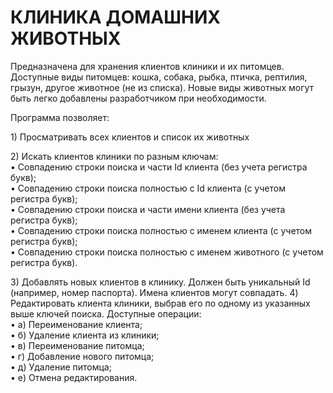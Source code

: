 # КЛИНИКА ДОМАШНИХ ЖИВОТНЫХ

<p>Предназначена для хранения клиентов клиники и их питомцев.
Доступные виды питомцев: кошка, собака, рыбка, птичка, рептилия, грызун, другое животное (не из списка). Новые виды животных могут быть легко добавлены разработчиком при необходимости.</p>
<p>Программа позволяет:</p>
<p>1) Просматривать всех клиентов и список их животных</p>
<p>2) Искать клиентов клиники по разным ключам:
<br>  •  Совпадению строки поиска и части Id клиента (без учета регистра букв);
<br>  •  Совпадению строки поиска полностью с Id клиента (с учетом регистра букв);
<br>  •  Совпадению строки поиска и части имени клиента (без учета регистра букв);
<br>  •  Совпадению строки поиска полностью с именем клиента (с учетом регистра букв);
<br>  •  Совпадению строки поиска полностью с именем животного (с учетом регистра букв).<p>
3) Добавлять новых клиентов в клинику.
Должен быть уникальный Id (например, номер паспорта). Имена клиентов могут совпадать.
4) Редактировать клиента клиники, выбрав его по одному из указанных выше ключей поиска.
Доступные операции:
<br>•	а) Переименование клиента;
<br>•	б) Удаление клиента из клиники;
<br>•	в) Переименование питомца;
<br>•	г) Добавление нового питомца;
<br>•	д) Удаление питомца;
<br>•	е) Отмена редактирования.
